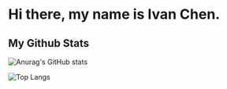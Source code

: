 # Hi there, my name is Ivan Chen. 

## My Github Stats

![Anurag's GitHub stats](https://github-readme-stats.vercel.app/api?username=anivanchen&theme=dark)

![Top Langs](https://github-readme-stats.vercel.app/api/top-langs/?username=anivanchen&layout=compact&hide=Dockerfile&theme=dark)